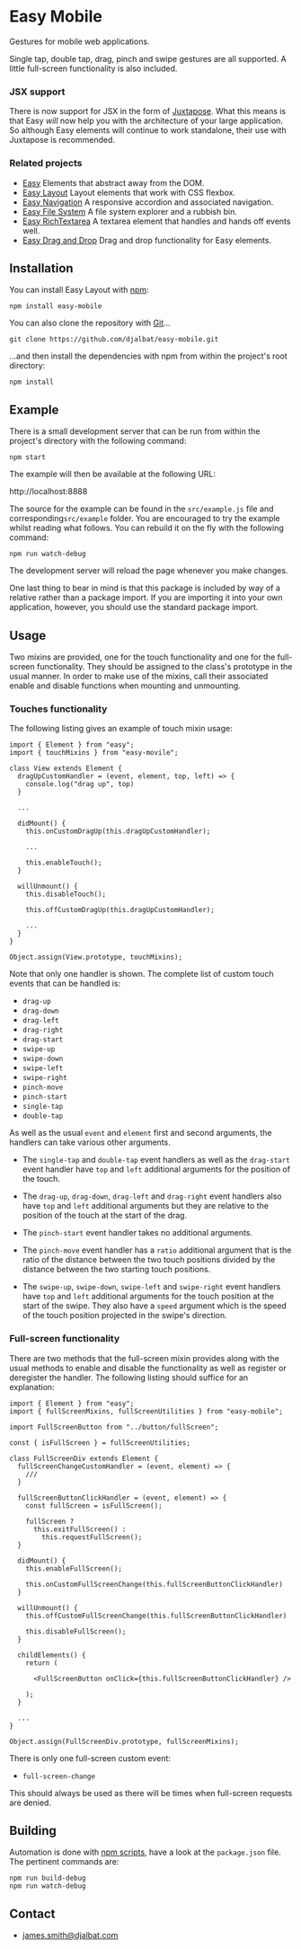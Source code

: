 # Easy Mobile

Gestures for mobile web applications.

Single tap, double tap, drag, pinch and swipe gestures are all supported. 
A little full-screen functionality is also included.

### JSX support

There is now support for JSX in the form of [Juxtapose](https://github.com/djalbat/Juxtapose). What this means is that Easy *will* now help you with the architecture of your large application. So although Easy elements will continue to work standalone, their use with Juxtapose is recommended.

### Related projects

- [Easy](https://github.com/djalbat/easy) Elements that abstract away from the DOM.
- [Easy Layout](https://github.com/djalbat/easy-layout) Layout elements that work with CSS flexbox.
- [Easy Navigation](https://github.com/djalbat/easy-navigation) A responsive accordion and associated navigation.
- [Easy File System](https://github.com/djalbat/easy-file-system) A file system explorer and a rubbish bin.
- [Easy RichTextarea](https://github.com/djalbat/easy-richTextarea) A textarea element that handles and hands off events well.
- [Easy Drag and Drop](https://github.com/djalbat/easy-drag-and-drop) Drag and drop functionality for Easy elements.

## Installation

You can install Easy Layout with [npm](https://www.npmjs.com/):

    npm install easy-mobile

You can also clone the repository with [Git](https://git-scm.com/)...

    git clone https://github.com/djalbat/easy-mobile.git

...and then install the dependencies with npm from within the project's root directory:

    npm install

## Example

There is a small development server that can be run from within the project's directory with the following command:

    npm start

The example will then be available at the following URL:

http://localhost:8888

The source for the example can be found in the `src/example.js` file and corresponding`src/example` folder. You are encouraged to try the example whilst reading what follows. You can rebuild it on the fly with the following command:

    npm run watch-debug

The development server will reload the page whenever you make changes.

One last thing to bear in mind is that this package is included by way of a relative rather than a package import. If you are importing it into your own application, however, you should use the standard package import.

## Usage

Two mixins are provided, one for the touch functionality and one for the full-screen functionality.
They should be assigned to the class's prototype in the usual manner.
In order to make use of the mixins, call their associated enable and disable functions when mounting and unmounting.

### Touches functionality

The following listing gives an example of touch mixin usage:

```
import { Element } from "easy";
import { touchMixins } from "easy-movile";

class View extends Element {
  dragUpCustomHandler = (event, element, top, left) => {
    console.log("drag up", top)
  }

  ...

  didMount() {
    this.onCustomDragUp(this.dragUpCustomHandler);
    
    ...

    this.enableTouch();
  }

  willUnmount() {
    this.disableTouch();

    this.offCustomDragUp(this.dragUpCustomHandler);
    
    ...
  }
}

Object.assign(View.prototype, touchMixins);
```

Note that only one handler is shown. 
The complete list of custom touch events that can be handled is:

* `drag-up`
* `drag-down`
* `drag-left`
* `drag-right`
* `drag-start`
* `swipe-up`
* `swipe-down`
* `swipe-left`
* `swipe-right`
* `pinch-move`
* `pinch-start`
* `single-tap`
* `double-tap`

As well as the usual `event` and `element` first and second arguments, the handlers can take various other arguments.

* The `single-tap` and `double-tap` event handlers as well as the `drag-start` event handler have `top` and `left` additional arguments for the position of the touch.
 
* The `drag-up`, `drag-down`, `drag-left` and `drag-right` event handlers also have `top` and `left` additional arguments but they are relative to the position of the touch at the start of the drag.
 
* The `pinch-start` event handler takes no additional arguments.
 
* The `pinch-move` event handler has a `ratio` additional argument that is the ratio of the distance between the two touch positions divided by the distance between the two starting touch positions.
 
* The `swipe-up`, `swipe-down`, `swipe-left` and `swipe-right` event handlers have `top` and `left` additional arguments for the touch position at the start of the swipe. They also have a `speed` argument which is the speed of the touch position projected in the swipe's direction.

### Full-screen functionality

There are two methods that the full-screen mixin provides along with the usual methods to enable and disable the functionality as well as register or deregister the handler.
The following listing should suffice for an explanation:

```
import { Element } from "easy";
import { fullScreenMixins, fullScreenUtilities } from "easy-mobile";

import FullScreenButton from "../button/fullScreen";

const { isFullScreen } = fullScreenUtilities;

class FullScreenDiv extends Element {
  fullScreenChangeCustomHandler = (event, element) => {
    ///
  }

  fullScreenButtonClickHandler = (event, element) => {
    const fullScreen = isFullScreen();

    fullScreen ?
      this.exitFullScreen() :
        this.requestFullScreen();
  }

  didMount() {
    this.enableFullScreen();

    this.onCustomFullScreenChange(this.fullScreenButtonClickHandler)
  }

  willUnmount() {
    this.offCustomFullScreenChange(this.fullScreenButtonClickHandler)

    this.disableFullScreen();
  }

  childElements() {
    return (

      <FullScreenButton onClick={this.fullScreenButtonClickHandler} />

    );
  }

  ...
}

Object.assign(FullScreenDiv.prototype, fullScreenMixins);
```

There is only one full-screen custom event:

* `full-screen-change`

This should always be used as there will be times when full-screen requests are denied.

## Building

Automation is done with [npm scripts](https://docs.npmjs.com/misc/scripts), have a look at the `package.json` file. The pertinent commands are:

    npm run build-debug
    npm run watch-debug

## Contact

* james.smith@djalbat.com
